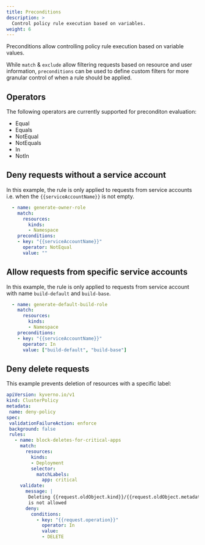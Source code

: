 ```yaml
---
title: Preconditions
description: >
  Control policy rule execution based on variables.
weight: 6
---
```


Preconditions allow controlling policy rule execution based on variable values.

While `match` & `exclude` allow filtering requests based on resource and user information, `preconditions` can be used to define custom filters for more granular control of when a rule should be applied.

## Operators

The following operators are currently supported for preconditon evaluation:
- Equal
- Equals
- NotEqual
- NotEquals
- In
- NotIn

## Deny requests without a service account

In this example, the rule is only applied to requests from service accounts i.e. when the `{{serviceAccountName}}` is not empty.


```yaml
  - name: generate-owner-role
    match:
      resources:
        kinds:
        - Namespace
    preconditions:
    - key: "{{serviceAccountName}}"
      operator: NotEqual
      value: ""
```

## Allow requests from specific service accounts

In this example, the rule is only applied to requests from service account with name `build-default` and `build-base`.


```yaml
  - name: generate-default-build-role
    match:
      resources:
        kinds:
        - Namespace
    preconditions:
    - key: "{{serviceAccountName}}"
      operator: In
      value: ["build-default", "build-base"]
```

## Deny delete requests

This example prevents deletion of resources with a specific label:


```yaml
apiVersion: kyverno.io/v1
kind: ClusterPolicy
metadata:
 name: deny-policy
spec:
 validationFailureAction: enforce
 background: false
 rules:
   - name: block-deletes-for-critical-apps
     match:
       resources:
         kinds:
         - Deployment
         selector:
           matchLabels:
             app: critical
     validate:
       message: |
        Deleting {{request.oldObject.kind}}/{{request.oldObject.metadata.name}} 
        is not allowed
       deny:
         conditions:
           - key: "{{request.operation}}"
             operator: In
             value: 
             - DELETE
```
